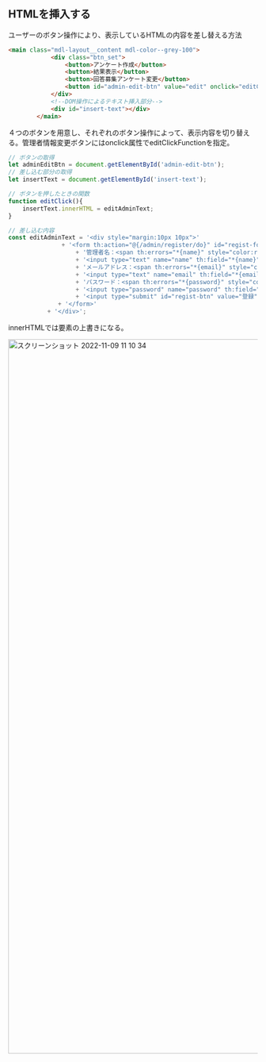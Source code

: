 ## HTMLを挿入する

ユーザーのボタン操作により、表示しているHTMLの内容を差し替える方法

```HTML
<main class="mdl-layout__content mdl-color--grey-100">
            <div class="btn_set">
                <button>アンケート作成</button>
                <button>結果表示</button>
                <button>回答募集アンケート変更</button>
                <button id="admin-edit-btn" value="edit" onclick="editClick()">管理者情報変更</button>
            </div>
            <!--DOM操作によるテキスト挿入部分-->
            <div id="insert-text"></div>
        </main>
```

４つのボタンを用意し、それぞれのボタン操作によって、表示内容を切り替える。管理者情報変更ボタンにはonclick属性でeditClickFunctionを指定。

```Javascript
// ボタンの取得
let adminEditBtn = document.getElementById('admin-edit-btn');
// 差し込む部分の取得
let insertText = document.getElementById('insert-text');

// ボタンを押したときの関数
function editClick(){
    insertText.innerHTML = editAdminText;
}

// 差し込む内容
const editAdminText = '<div style="margin:10px 10px">' 
               + '<form th:action="@{/admin/register/do}" id="regist-form" th:object="${administratorForm}" method="post">'
                   + '管理者名：<span th:errors="*{name}" style="color:red"></span><br />'
                   + '<input type="text" name="name" th:field="*{name}"><br />'
                   + 'メールアドレス：<span th:errors="*{email}" style="color:red"></span><br />'
                   + '<input type="text" name="email" th:field="*{email}"><br />'
                   + 'パスワード：<span th:errors="*{password}" style="color:red"></span><br />'
                   + '<input type="password" name="password" th:field="*{password}"><br />'
                   + '<input type="submit" id="regist-btn" value="登録" style="margin-top:10px">'
              + '</form>'
           + '</div>';
```

innerHTMLでは要素の上書きになる。

<img width="1440" alt="スクリーンショット 2022-11-09 11 10 34" src="https://user-images.githubusercontent.com/105257856/200727939-ac671f94-0a60-4a5c-a166-25528f0a22a1.png">



